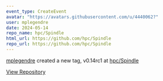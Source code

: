 ```yaml
---
event_type: CreateEvent
avatar: "https://avatars.githubusercontent.com/u/4440062?"
user: mplegendre
date: 2024-05-14
repo_name: hpc/Spindle
html_url: https://github.com/hpc/Spindle
repo_url: https://github.com/hpc/Spindle
---
```


<a href='https://github.com/mplegendre' target='_blank'>mplegendre</a> created a new tag, v0.14rc1 at <a href='https://github.com/hpc/Spindle' target='_blank'>hpc/Spindle</a>

<a href='https://github.com/hpc/Spindle' target='_blank'>View Repository</a>